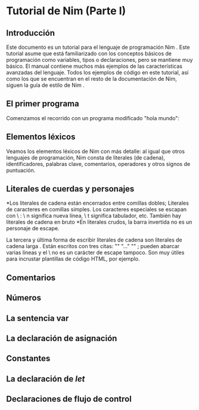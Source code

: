 Tutorial de Nim (Parte I)
=========

Introducción
--------------
Este documento es un tutorial para el lenguaje de programación Nim . Este tutorial asume que está familiarizado con los conceptos básicos de programación como variables, tipos o declaraciones, pero se mantiene muy básico. El manual contiene muchos más ejemplos de las características avanzadas del lenguaje. Todos los ejemplos de código en este tutorial, así como los que se encuentran en el resto de la documentación de Nim, siguen la guía de estilo de Nim .

El primer programa
--------------
Comenzamos el recorrido con un programa modificado "hola mundo":

Elementos léxicos
--------------
Veamos los elementos léxicos de Nim con más detalle: al igual que otros lenguajes de programación, Nim consta de literales (de cadena), identificadores, palabras clave, comentarios, operadores y otros signos de puntuación.

Literales de cuerdas y personajes
--------------
*Los literales de cadena están encerrados entre comillas dobles; Literales de caracteres en comillas simples. Los caracteres especiales se escapan con \ : \ n significa nueva línea, \ t significa tabulador, etc. También hay literales de cadena en bruto 
*En literales crudos, la barra invertida no es un personaje de escape.

La tercera y última forma de escribir literales de cadena son literales de cadena larga . Están escritos con tres citas: "" "..." "" ; pueden abarcar varias líneas y el \ no es un carácter de escape tampoco. Son muy útiles para incrustar plantillas de código HTML, por ejemplo.


Comentarios
--------------

Números
--------------

La sentencia **var**
--------------

La declaración de asignación
--------------

Constantes
--------------

La declaración de *let*
--------------

Declaraciones de flujo de control
--------------